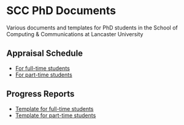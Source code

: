 # SCC PhD Documents
Various documents and templates for PhD students in the School of Computing & Communications at Lancaster University

## Appraisal Schedule
* [For full-time students](appraisal-schedule/scc-phd-appraisal-schedule-ft.pdf)
* [For part-time students](appraisal-schedule/scc-phd-appraisal-schedule-pt.pdf)

## Progress Reports
* [Template for full-time students](progress-report-templates/scc-phd-progress-report-ft-template.tex)
* [Template for part-time students](progress-report-templates/scc-phd-progress-report-pt-template.tex)
